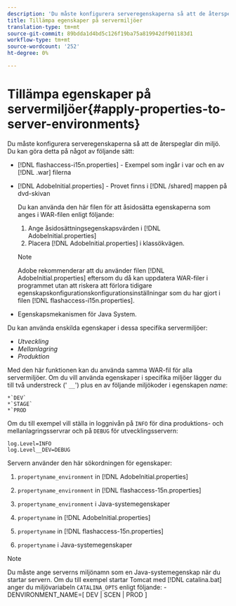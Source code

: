 ```yaml
---
description: 'Du måste konfigurera serveregenskaperna så att de återspeglar din miljö. Du kan göra detta med något av följande '
title: Tillämpa egenskaper på servermiljöer
translation-type: tm+mt
source-git-commit: 89bdda1d4bd5c126f19ba75a819942df901183d1
workflow-type: tm+mt
source-wordcount: '252'
ht-degree: 0%

---
```



# Tillämpa egenskaper på servermiljöer{#apply-properties-to-server-environments}

Du måste konfigurera serveregenskaperna så att de återspeglar din miljö. Du kan göra detta på något av följande sätt:

* [!DNL flashaccess-i15n.properties] - Exempel som ingår i var och en av  [!DNL .war] filerna

* [!DNL AdobeInitial.properties] - Provet finns i  [!DNL /shared] mappen på dvd-skivan

   Du kan använda den här filen för att åsidosätta egenskaperna som anges i WAR-filen enligt följande:

   1. Ange åsidosättningsegenskapsvärden i [!DNL AdobeInitial.properties]
   1. Placera [!DNL AdobeInitial.properties] i klassökvägen.

   >[!NOTE]
   >
   >Adobe rekommenderar att du använder filen [!DNL AdobeInitial.properties] eftersom du då kan uppdatera WAR-filer i programmet utan att riskera att förlora tidigare egenskapskonfigurationskonfigurationsinställningar som du har gjort i filen [!DNL flashaccess-i15n.properties].

* Egenskapsmekanismen för Java System.

Du kan använda enskilda egenskaper i dessa specifika servermiljöer:

* *Utveckling*
* *Mellanlagring*
* *Produktion*

Med den här funktionen kan du använda samma WAR-fil för alla servermiljöer. Om du vill använda egenskaper i specifika miljöer lägger du till två understreck (&#39; `__`&#39;) plus en av följande miljökoder i egenskapen *name*:

    *`DEV`
    *`STAGE`
    *`PROD

<!--<a id="example_A7A58E3EE8DA4114B4F7A9EEB69D50CA"></a>-->

Om du till exempel vill ställa in loggnivån på `INFO` för dina produktions- och mellanlagringsservrar och på `DEBUG` för utvecklingsservern:

```
log.Level=INFO  
log.Level__DEV=DEBUG 
```

Servern använder den här sökordningen för egenskaper:

1. `propertyname_environment` in  [!DNL AdobeInitial.properties]

1. `propertyname_environment` in  [!DNL flashaccess-15n.properties]

1. `propertyname_environment` i Java-systemegenskaper
1. `propertyname` in  [!DNL AdobeInitial.properties]

1. `propertyname` in  [!DNL flashaccess-15n.properties]

1. `propertyname` i Java-systemegenskaper

>[!NOTE]
>
>Du måste ange serverns miljönamn som en Java-systemegenskap när du startar servern. Om du till exempel startar Tomcat med [!DNL catalina.bat] anger du miljövariabeln `CATALINA_OPTS` enligt följande:
>-DENVIRONMENT_NAME=[ DEV | SCEN | PROD ]
